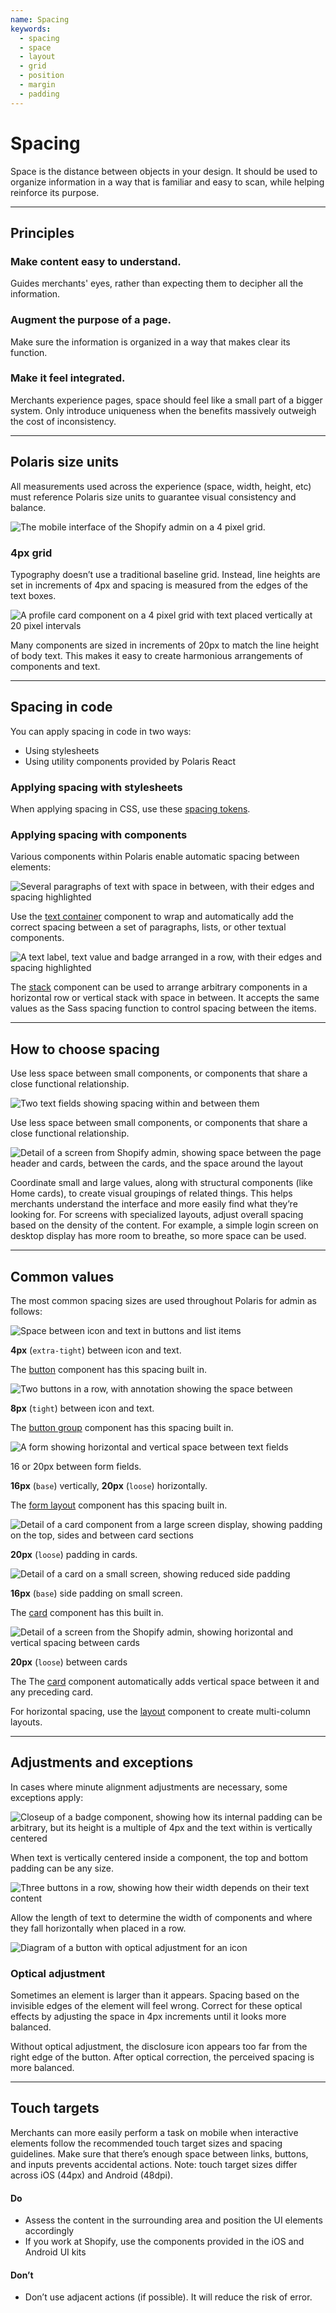 ```yaml
---
name: Spacing
keywords:
  - spacing
  - space
  - layout
  - grid
  - position
  - margin
  - padding
---
```


# Spacing

Space is the distance between objects in your design. It should be used to organize information in a way that is familiar and easy to scan, while helping reinforce its purpose.

---

## Principles

### Make content easy to understand.

Guides merchants' eyes, rather than expecting them to decipher all the information.

### Augment the purpose of a page.

Make sure the information is organized in a way that makes clear its function.

### Make it feel integrated.

Merchants experience pages, space should feel like a small part of a bigger system. Only introduce uniqueness when the benefits massively outweigh the cost of inconsistency.

---

## Polaris size units

All measurements used across the experience (space, width, height, etc)  must reference Polaris size units to guarantee visual consistency and balance.

<!-- centeredcontent -->

![The mobile interface of the Shopify admin on a 4 pixel grid.](/images/foundations/design/spacing/spacing-4px-grid@2x.png)

### 4px grid

Typography doesn’t use a traditional baseline grid. Instead, line heights are set in increments of 4px and spacing is measured from the edges of the text boxes.

<!-- end -->

<!-- centeredcontent -->

![A profile card component on a 4 pixel grid with text placed vertically at 20 pixel intervals](/images/foundations/design/spacing/spacing-20px-elements@2x.png)

Many components are sized in increments of 20px to match the line height of body text. This makes it easy to create harmonious arrangements of components and&nbsp;text.

<!-- end -->

---

## Spacing in code

You can apply spacing in code in two ways:

- Using stylesheets
- Using utility components provided by Polaris React

### Applying spacing with stylesheets

When applying spacing in CSS, use these [spacing tokens](/tokens/spacing).

### Applying spacing with components

Various components within Polaris enable automatic spacing between elements:

<!-- centeredcontent -->

![Several paragraphs of text with space in between, with their edges and spacing highlighted](/images/foundations/design/spacing/spacing-text-container@2x.png)

Use the [text container](/components/text-container) component to wrap and automatically add the correct spacing between a set of paragraphs, lists, or other textual components.

<!-- end -->

<!-- centeredcontent -->

![A text label, text value and badge arranged in a row, with their edges and spacing highlighted](/images/foundations/design/spacing/spacing-stack@2x.png)

The [stack](/components/stack) component can be used to arrange arbitrary components in a horizontal row or vertical stack with space in between. It accepts the same values as the Sass spacing function to control spacing between the items.

<!-- end -->

---

## How to choose spacing

<!-- showcasecontent -->

Use less space between small components, or components that share a close functional&nbsp;relationship.

![Two text fields showing spacing within and between them](/images/foundations/design/spacing/spacing-less-space@2x.png)

<!-- end -->

<!-- showcasecontent -->

Use less space between small components, or components that share a close functional&nbsp;relationship.

![Detail of a screen from Shopify admin, showing space between the page header and cards, between the cards, and the space around the layout](/images/foundations/design/spacing/spacing-more-space@2x.png)

<!-- end -->

Coordinate small and large values, along with structural components (like Home cards), to create visual groupings of related things. This helps merchants understand the interface and more easily find what they’re looking for.
For screens with specialized layouts, adjust overall spacing based on the density of the content. For example, a simple login screen on desktop display has more room to breathe, so more space can be used.

---

## Common values

The most common spacing sizes are used throughout Polaris for admin as follows:

<!-- centeredcontent -->

![Space between icon and text in buttons and list items](/images/foundations/design/spacing/spacing-extra-tight@2x.png)

**4px** (`extra-tight`) between icon and text.

The [button](/components/button) component has this spacing built in.

<!-- end -->

<!-- centeredcontent -->

![Two buttons in a row, with annotation showing the space between](/images/foundations/design/spacing/spacing-tight@2x.png)

**8px** (`tight`) between icon and text.

The [button group](/components/button-group) component has this spacing built in.

<!-- end -->

<!-- centeredcontent -->

![A form showing horizontal and vertical space between text fields](/images/foundations/design/spacing/spacing-base-forms@2x.png)

16 or 20px between form fields.

**16px** (`base`) vertically, **20px** (`loose`) horizontally.

The [form layout](/components/form-layout) component has this spacing built in.

<!-- end -->

<!-- centeredcontent -->

![Detail of a card component from a large screen display, showing padding on the top, sides and between card sections](/images/foundations/design/spacing/spacing-loose-forms@2x.png)

**20px** (`loose`) padding in cards.

<!-- end -->

<!-- centeredcontent -->

![Detail of a card on a small screen, showing reduced side padding](/images/foundations/design/spacing/spacing-loose-mobile@2x.png)

**16px** (`base`) side padding on small screen.

The [card](/components/card) component has this built in.

<!-- end -->

<!-- centeredcontent -->

![Detail of a screen from the Shopify admin, showing horizontal and vertical spacing between cards](/images/foundations/design/spacing/spacing-loose-between-cards@2x.png)

**20px** (`loose`) between cards

The The [card](/components/card) component automatically adds vertical space between it and any preceding card.

For horizontal spacing, use the [layout](/components/layout) component to create multi-column layouts.

<!-- end -->

---

## Adjustments and exceptions

In cases where minute alignment adjustments are necessary, some exceptions apply:

<!-- centeredcontent -->

![Closeup of a badge component, showing how its internal padding can be arbitrary, but its height is a multiple of 4px and the text within is vertically centered](/images/foundations/design/spacing/spacing-exception-badge@2x.png)

When text is vertically centered inside a component, the top and bottom padding can be any size.

<!-- end -->

<!-- centeredcontent -->

![Three buttons in a row, showing how their width depends on their text content](/images/foundations/design/spacing/spacing-text-width@2x.png)

Allow the length of text to determine the width of components and where they fall horizontally when placed in a row.

<!-- end -->

<!-- centeredcontent -->

![Diagram of a button with optical adjustment for an icon](/images/foundations/design/spacing/spacing-optical-adjustment@2x.png)

### Optical adjustment

Sometimes an element is larger than it appears. Spacing based on the invisible edges of the element will feel wrong. Correct for these optical effects by adjusting the space in 4px increments until it looks more balanced.

Without optical adjustment, the disclosure icon appears too far from the right edge of the button. After optical correction, the perceived spacing is more balanced.

<!-- end -->

---

## Touch targets

Merchants can more easily perform a task on mobile when interactive elements follow the recommended touch target sizes and spacing guidelines. Make sure that there’s enough space between links, buttons, and inputs prevents accidental actions. Note: touch target sizes differ across iOS (44px) and Android (48dpi).

<!-- usageblock -->

#### Do

- Assess the content in the surrounding area and position the UI elements accordingly
- If you work at Shopify, use the components provided in the iOS and Android UI kits

#### Don’t

- Don’t use adjacent actions (if possible). It will reduce the risk of error.

<!-- end -->
